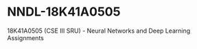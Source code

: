 # NNDL-18K41A0505
18K41A0505 (CSE III SRU) - Neural Networks and Deep Learning Assignments 








